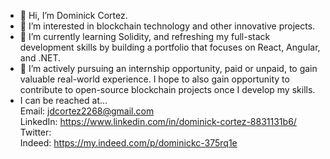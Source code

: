 - 👋 Hi, I’m Dominick Cortez.  
- 👀 I’m interested in blockchain technology and other innovative projects.  
- 🌱 I’m currently learning Solidity, and refreshing my full-stack development skills by building a portfolio that focuses on React, Angular, and .NET.  
- 💞️ I’m actively pursuing an internship opportunity, paid or unpaid, to gain valuable real-world experience.  I hope to also gain opportunity to contribute to open-source            blockchain projects once I develop my skills.   
- I can be reached at...<br>
  Email: jdcortez2268@gmail.com <br>
  LinkedIn: https://www.linkedin.com/in/dominick-cortez-8831131b6/ <br>
  Twitter:  <br>
  Indeed: https://my.indeed.com/p/dominickc-375rq1e <br>
  

<!---
dcortez2268/dcortez2268 is a ✨ special ✨ repository because its `README.md` (this file) appears on your GitHub profile.
You can click the Preview link to take a look at your changes.
--->
